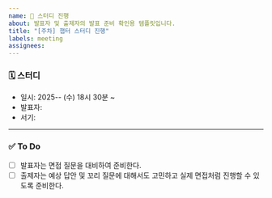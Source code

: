 ```yaml
---
name: 🎤 스터디 진행
about: 발표자 및 출제자의 발표 준비 확인용 템플릿입니다.
title: "[주차] 챕터 스터디 진행"
labels: meeting
assignees:
---
```


### 🗓️ 스터디

- 일시: 2025-- (수) 18시 30분 ~
- 발표자:
- 서기:

---

### ✅ To Do

- [ ] 발표자는 면접 질문을 대비하여 준비한다.
- [ ] 출제자는 예상 답안 및 꼬리 질문에 대해서도 고민하고 실제 면접처럼 진행할 수 있도록 준비한다.

